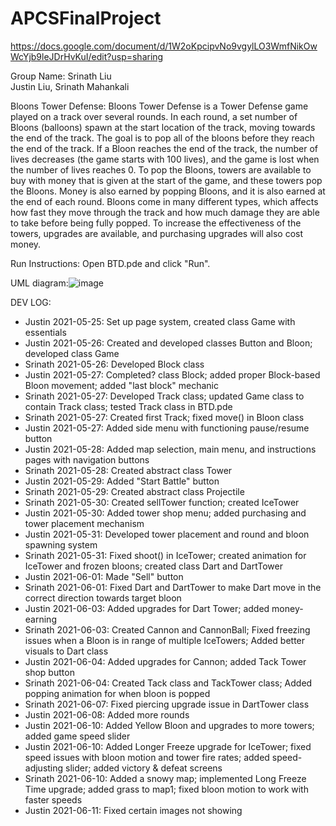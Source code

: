 
# APCSFinalProject

https://docs.google.com/document/d/1W2oKpcipvNo9vgylLO3WmfNikOwWcYjb9leJDrHvKuI/edit?usp=sharing

Group Name: Srinath Liu
<br>
Justin Liu, Srinath Mahankali

Bloons Tower Defense: Bloons Tower Defense is a Tower Defense game played on a track over several rounds. In each round, a set number of Bloons (balloons) spawn at the start location of the track, moving towards the end of the track. The goal is to pop all of the bloons before they reach the end of the track. If a Bloon reaches the end of the track, the number of lives decreases (the game starts with 100 lives), and the game is lost when the number of lives reaches 0. To pop the Bloons, towers are available to buy with money that is given at the start of the game, and these towers pop the Bloons. Money is also earned by popping Bloons, and it is also earned at the end of each round. Bloons come in many different types, which affects how fast they move through the track and how much damage they are able to take before being fully popped. To increase the effectiveness of the towers, upgrades are available, and purchasing upgrades will also cost money.

Run Instructions: Open BTD.pde and click "Run".

UML diagram:![image](https://user-images.githubusercontent.com/43016865/121663474-7271a680-ca74-11eb-94c6-88d4a9491f01.png)

DEV LOG:
- Justin 2021-05-25: Set up page system, created class Game with essentials
- Justin 2021-05-26: Created and developed classes Button and Bloon; developed class Game
- Srinath 2021-05-26: Developed Block class
- Justin 2021-05-27: Completed? class Block; added proper Block-based Bloon movement; added "last block" mechanic
- Srinath 2021-05-27: Developed Track class; updated Game class to contain Track class; tested Track class in BTD.pde
- Srinath 2021-05-27: Created first Track; fixed move() in Bloon class
- Justin 2021-05-27: Added side menu with functioning pause/resume button
- Justin 2021-05-28: Added map selection, main menu, and instructions pages with navigation buttons
- Srinath 2021-05-28: Created abstract class Tower
- Justin 2021-05-29: Added "Start Battle" button
- Srinath 2021-05-29: Created abstract class Projectile
- Srinath 2021-05-30: Created sellTower function; created IceTower
- Justin 2021-05-30: Added tower shop menu; added purchasing and tower placement mechanism
- Justin 2021-05-31: Developed tower placement and round and bloon spawning system
- Srinath 2021-05-31: Fixed shoot() in IceTower; created animation for IceTower and frozen bloons; created class Dart and DartTower
- Justin 2021-06-01: Made "Sell" button
- Srinath 2021-06-01: Fixed Dart and DartTower to make Dart move in the correct direction towards target bloon
- Justin 2021-06-03: Added upgrades for Dart Tower; added money-earning
- Srinath 2021-06-03: Created Cannon and CannonBall; Fixed freezing issues when a Bloon is in range of multiple IceTowers; Added better visuals to Dart class
- Justin 2021-06-04: Added upgrades for Cannon; added Tack Tower shop button
- Srinath 2021-06-04: Created Tack class and TackTower class; Added popping animation for when bloon is popped
- Srinath 2021-06-07: Fixed piercing upgrade issue in DartTower class
- Justin 2021-06-08: Added more rounds
- Justin 2021-06-10: Added Yellow Bloon and upgrades to more towers; added game speed slider
- Justin 2021-06-10: Added Longer Freeze upgrade for IceTower; fixed speed issues with bloon motion and tower fire rates; added speed-adjusting slider; added
      victory & defeat screens
- Srinath 2021-06-10: Added a snowy map; implemented Long Freeze Time upgrade; added grass to map1; fixed bloon motion to work with faster speeds
- Justin 2021-06-11: Fixed certain images not showing
